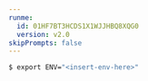 ```yaml
---
runme:
  id: 01HF7BT3HCDS1X1WJJHBQ8XQG0
  version: v2.0
skipPrompts: false
---
```


```sh {"id":"01HF7BT3HCDS1X1WJJHB8775HP"}
$ export ENV="<insert-env-here>"
```
